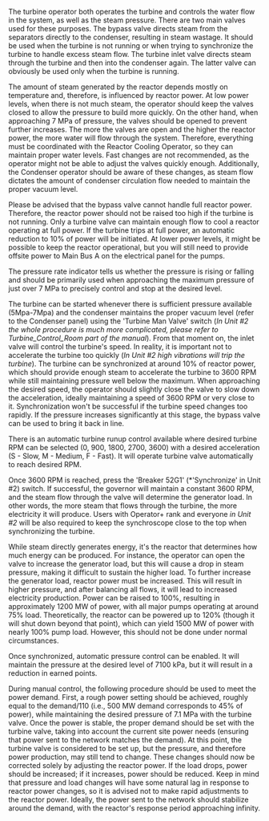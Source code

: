 The turbine operator both operates the turbine and controls the water flow in the system, as well as the steam pressure. There are two main valves used for these purposes. The bypass valve directs steam from the separators directly to the condenser, resulting in steam wastage. It should be used when the turbine is not running or when trying to synchronize the turbine to handle excess steam flow. The turbine inlet valve directs steam through the turbine and then into the condenser again. The latter valve can obviously be used only when the turbine is running.

The amount of steam generated by the reactor depends mostly on temperature and, therefore, is influenced by reactor power. At low power levels, when there is not much steam, the operator should keep the valves closed to allow the pressure to build more quickly. On the other hand, when approaching 7 MPa of pressure, the valves should be opened to prevent further increases. The more the valves are open and the higher the reactor power, the more water will flow through the system. Therefore, everything must be coordinated with the Reactor Cooling Operator, so they can maintain proper water levels. Fast changes are not recommended, as the operator might not be able to adjust the valves quickly enough. Additionally, the Condenser operator should be aware of these changes, as steam flow dictates the amount of condenser circulation flow needed to maintain the proper vacuum level.

Please be advised that the bypass valve cannot handle full reactor power. Therefore, the reactor power should not be raised too high if the turbine is not running. Only a turbine valve can maintain enough flow to cool a reactor operating at full power. If the turbine trips at full power, an automatic reduction to 10% of power will be initiated. At lower power levels, it might be possible to keep the reactor operational, but you will still need to provide offsite power to Main Bus A on the electrical panel for the pumps.

The pressure rate indicator tells us whether the pressure is rising or falling and should be primarily used when approaching the maximum pressure of just over 7 MPa to precisely control and stop at the desired level.

The turbine can be started whenever there is sufficient pressure available (5Mpa-7Mpa) and the condenser maintains the proper vacuum level (refer to the Condenser panel) using the 'Turbine Man Valve' switch (*In Unit #2 the whole procedure is much more complicated, please refer to Turbine_Control_Room part of the manual*). From that moment on, the inlet valve will control the turbine's speed. In reality, it is important not to accelerate the turbine too quickly (*In Unit #2 high vibrations will trip the turbine*). The turbine can be synchronized at around 10% of reactor power, which should provide enough steam to accelerate the turbine to 3600 RPM while still maintaining pressure well below the maximum. When approaching the desired speed, the operator should slightly close the valve to slow down the acceleration, ideally maintaining a speed of 3600 RPM or very close to it. Synchronization won't be successful if the turbine speed changes too rapidly. If the pressure increases significantly at this stage, the bypass valve can be used to bring it back in line.

There is an automatic turbine runup control available where desired turbine RPM can be selected (0, 900, 1800, 2700, 3600) with a desired acceleration (S - Slow, M - Medium, F - Fast). It will operate turbine valve automatically to reach desired RPM.

Once 3600 RPM is reached, press the 'Breaker 52G1' (*'Synchronize' in Unit #2) switch. If successful, the governor will maintain a constant 3600 RPM, and the steam flow through the valve will determine the generator load. In other words, the more steam that flows through the turbine, the more electricity it will produce. Users with Operator+ rank and everyone *in Unit #2* will be also required to keep the synchroscope close to the top when synchronizing the turbine.

While steam directly generates energy, it's the reactor that determines how much energy can be produced. For instance, the operator can open the valve to increase the generator load, but this will cause a drop in steam pressure, making it difficult to sustain the higher load. To further increase the generator load, reactor power must be increased. This will result in higher pressure, and after balancing all flows, it will lead to increased electricity production. Power can be raised to 100%, resulting in approximately 1200 MW of power, with all major pumps operating at around 75% load. Theoretically, the reactor can be powered up to 120% (though it will shut down beyond that point), which can yield 1500 MW of power with nearly 100% pump load. However, this should not be done under normal circumstances.

Once synchronized, automatic pressure control can be enabled. It will maintain the pressure at the desired level of 7100 kPa, but it will result in a reduction in earned points.

During manual control, the following procedure should be used to meet the power demand. First, a rough power setting should be achieved, roughly equal to the demand/110 (i.e., 500 MW demand corresponds to 45% of power), while maintaining the desired pressure of 7.1 MPa with the turbine valve. Once the power is stable, the proper demand should be set with the turbine valve, taking into account the current site power needs (ensuring that power sent to the network matches the demand). At this point, the turbine valve is considered to be set up, but the pressure, and therefore power production, may still tend to change. These changes should now be corrected solely by adjusting the reactor power. If the load drops, power should be increased; if it increases, power should be reduced. Keep in mind that pressure and load changes will have some natural lag in response to reactor power changes, so it is advised not to make rapid adjustments to the reactor power. Ideally, the power sent to the network should stabilize around the demand, with the reactor's response period approaching infinity.
